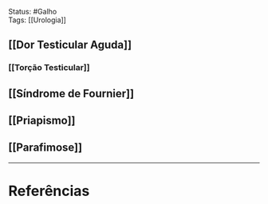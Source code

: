 Status: #Galho   
Tags: [[Urologia]]
<br/>
## [[Dor Testicular Aguda]]

### [[Torção Testicular]]
## [[Síndrome de Fournier]]

## [[Priapismo]]
## [[Parafimose]]

____
# Referências

